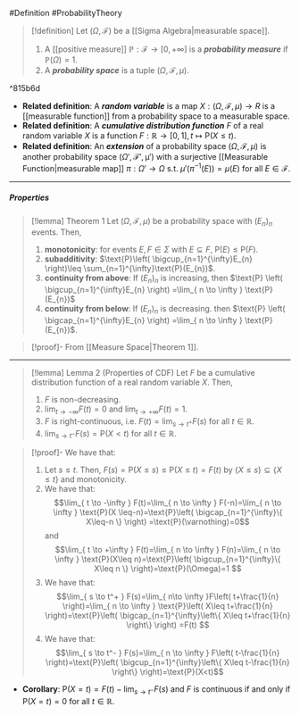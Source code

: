 #Definition #ProbabilityTheory 

> [!definition]
> Let $(\Omega,\mathcal{F})$ be a [[Sigma Algebra|measurable space]]. 
> 1. A [[positive measure]] $\mathbb{P}:\mathcal{F}\to[0,+\infty]$ is a ***probability measure*** if $\mathbb{P}(\Omega)=1$. 
> 2. A ***probability space*** is a tuple $(\Omega,\mathcal{F},\mu)$.

^815b6d

- **Related definition**: A ***random variable*** is a map $X:(\Omega,\mathcal{F},\mu)\to R$ is a [[measurable function]] from a probability space to a measurable space.
- **Related definition**: A ***cumulative distribution function*** $F$ of a real random variable $X$ is a function $F:\mathbb{R}\to[0,1],t\mapsto \text{P}(X\leq t)$.
- **Related definition**: An ***extension*** of a probability space $(\Omega,\mathcal{F},\mu)$ is another probability space $(\Omega',\mathcal{F',\mu'})$ with a surjective [[Measurable Function|measurable map]] $\pi:\Omega'\to\Omega$ s.t. $\mu'(\pi ^{-1}(E))=\mu(E)$ for all $E\in \mathcal{F}$.
---
##### Properties

> [!lemma] Theorem 1
> Let $(\Omega,\mathcal{F},\mu)$ be a probability space with $(E_{n})_{n}$ events. Then,
> 1. **monotonicity**: for events $E,F\in \Sigma$ with $E\subseteq F$, $\text{P}\mathbb{}(E)\leq \text{P}(F)$.
> 2. **subadditivity**: $\text{P}\left( \bigcup_{n=1}^{\infty}E_{n} \right)\leq \sum_{n=1}^{\infty}\text{P}(E_{n})$.
> 3. **continuity from above**: If $(E_{n})_{n}$ is increasing, then $\text{P} \left( \bigcup_{n=1}^{\infty}E_{n} \right) =\lim_{ n \to \infty } \text{P}(E_{n})$
> 4. **continuity from below**: If $(E_{n})_{n}$ is decreasing. then $\text{P} \left( \bigcap_{n=1}^{\infty}E_{n} \right) =\lim_{ n \to \infty } \text{P}(E_{n})$.

> [!proof]-
> From [[Measure Space|Theorem 1]].
---
> [!lemma] Lemma 2 (Properties of CDF)
> Let $F$ be a cumulative distribution function of a real random variable $X$. Then, 
> 1. $F$ is non-decreasing.
> 2. $\lim_{ t \to -\infty }F(t)=0$ and $\lim_{ t \to +\infty }F(t)=1$.
> 3. $F$ is right-continuous, i.e. $F(t)=\lim_{ s \to t^+ }F(s)$ for all $t\in \mathbb{R}$. 
> 4. $\lim_{ s \to t^- }F(s)=\text{P}(X<t)$ for all $t\in \mathbb{R}$.

> [!proof]-
> We have that:
> 1. Let $s\leq t$. Then, $F(s)=\text{P}(X\leq s)\leq \text{P}(X\leq t)=F(t)$ by $\{ X\leq s \}\subseteq \{ X \leq t \}$ and monotonicity.
> 2. We have that: $$\lim_{ t \to -\infty } F(t)=\lim_{ n \to \infty } F(-n)=\lim_{ n \to \infty } \text{P}(X \leq-n)=\text{P}\left( \bigcap_{n=1}^{\infty}\{ X\leq-n \} \right) =\text{P}(\varnothing)=0$$and $$\lim_{ t \to +\infty } F(t)=\lim_{ n \to \infty } F(n)=\lim_{ n \to \infty } \text{P}(X\leq n)=\text{P}\left( \bigcup_{n=1}^{\infty}\{ X\leq n \} \right)=\text{P}(\Omega)=1 $$
> 3. We have that: $$\lim_{ s \to t^+ } F(s)=\lim_{ n\to \infty }F\left( t+\frac{1}{n} \right)=\lim_{ n \to \infty } \text{P}\left( X\leq t+\frac{1}{n} \right)=\text{P}\left( \bigcap_{n=1}^{\infty}\left\{  X\leq t+\frac{1}{n}  \right\} \right) =F(t) $$
> 4. We have that: $$\lim_{ s \to t^- } F(s)=\lim_{ n \to \infty } F\left( t-\frac{1}{n} \right)=\text{P}\left( \bigcup_{n=1}^{\infty}\left\{  X\leq t-\frac{1}{n}  \right\} \right)=\text{P}(X<t)$$

- **Corollary**: $\text{P}(X=t)=F(t)-\lim_{ s \to t^- }F(s)$ and $F$ is continuous if and only if $\text{P}(X=t)=0$ for all $t\in \mathbb{R}$. 